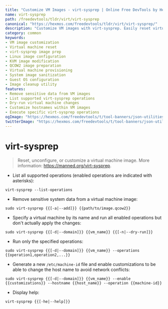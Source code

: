 ```yaml
---
title: "Customize VM Images - virt-sysprep | Online Free DevTools by Hexmos"
name: virt-sysprep
path: /freedevtools/tldr/virt/virt-sysprep
canonical: "https://hexmos.com/freedevtools/tldr/virt/virt-sysprep/"
description: "Customize VM images with virt-sysprep. Easily reset virtual machines, unconfigure systems, and apply changes. Free online tool, no registration required."
category: common
keywords:
- VM image customization
- Virtual machine reset
- virt-sysprep image prep
- Linux image configuration
- KVM image modification
- QCOW2 image preparation
- Virtual machine provisioning
- System image sanitization
- Guest OS configuration
- Image cleanup utility
features:
- Remove sensitive data from VM images
- List supported virt-sysprep operations
- Dry-run virtual machine changes
- Customize hostnames within VM images
- Execute specific virt-sysprep operations
ogImage: "https://hexmos.com/freedevtools/t/tool-banners/json-utilities-banner.png"
twitterImage: "https://hexmos.com/freedevtools/t/tool-banners/json-utilities-banner.png"
---
```


# virt-sysprep

> Reset, unconfigure, or customize a virtual machine image.
> More information: <https://manned.org/virt-sysprep>.

- List all supported operations (enabled operations are indicated with asterisks):

`virt-sysprep --list-operations`

- Remove sensitive system data from a virtual machine image:

`sudo virt-sysprep {{[-a|--add]}} {{path/to/image.qcow2}}`

- Specify a virtual machine by its name and run all enabled operations but don't actually apply the changes:

`sudo virt-sysprep {{[-d|--domain]}} {{vm_name}} {{[-n|--dry-run]}}`

- Run only the specified operations:

`sudo virt-sysprep {{[-d|--domain]}} {{vm_name}} --operations {{operation1,operation2,...}}`

- Generate a new `/etc/machine-id` file and enable customizations to be able to change the host name to avoid network conflicts:

`sudo virt-sysprep {{[-d|--domain]}} {{vm_name}} --enable {{customizations}} --hostname {{host_name}} --operation {{machine-id}}`

- Display help:

`virt-sysprep {{[-he|--help]}}`
